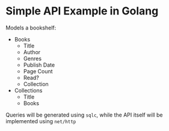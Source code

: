# Simple API Example in Golang
Models a bookshelf:
- Books 
  - Title
  - Author
  - Genres
  - Publish Date
  - Page Count
  - Read?
  - Collection
- Collections
  - Title
  - Books

Queries will be generated using `sqlc`, while the API itself will be implemented using `net/http` 